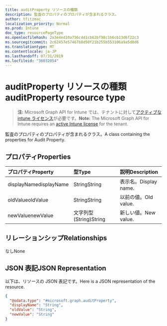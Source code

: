 ```yaml
---
title: auditProperty リソースの種類
description: 監査のプロパティのプロパティが含まれるクラス。
author: tfitzmac
localization_priority: Normal
ms.prod: Intune
doc_type: resourcePageType
ms.openlocfilehash: 2a3e4ed10a756c4d1cb62bf98c1b6cb13d6f22c3
ms.sourcegitcommit: 2c62457e57467b8d50f21b255b553106a9a5d8d6
ms.translationtype: MT
ms.contentlocale: ja-JP
ms.lasthandoff: 07/31/2019
ms.locfileid: "36032054"
---
```

# <a name="auditproperty-resource-type"></a><span data-ttu-id="76157-103">auditProperty リソースの種類</span><span class="sxs-lookup"><span data-stu-id="76157-103">auditProperty resource type</span></span>

> <span data-ttu-id="76157-104">**注:** Microsoft Graph API for Intune では、テナントに対して[アクティブな intune ライセンス](https://go.microsoft.com/fwlink/?linkid=839381)が必要です。</span><span class="sxs-lookup"><span data-stu-id="76157-104">**Note:** The Microsoft Graph API for Intune requires an [active Intune license](https://go.microsoft.com/fwlink/?linkid=839381) for the tenant.</span></span>

<span data-ttu-id="76157-105">監査のプロパティのプロパティが含まれるクラス。</span><span class="sxs-lookup"><span data-stu-id="76157-105">A class containing the properties for Audit Property.</span></span>

## <a name="properties"></a><span data-ttu-id="76157-106">プロパティ</span><span class="sxs-lookup"><span data-stu-id="76157-106">Properties</span></span>
|<span data-ttu-id="76157-107">プロパティ</span><span class="sxs-lookup"><span data-stu-id="76157-107">Property</span></span>|<span data-ttu-id="76157-108">型</span><span class="sxs-lookup"><span data-stu-id="76157-108">Type</span></span>|<span data-ttu-id="76157-109">説明</span><span class="sxs-lookup"><span data-stu-id="76157-109">Description</span></span>|
|:---|:---|:---|
|<span data-ttu-id="76157-110">displayName</span><span class="sxs-lookup"><span data-stu-id="76157-110">displayName</span></span>|<span data-ttu-id="76157-111">String</span><span class="sxs-lookup"><span data-stu-id="76157-111">String</span></span>|<span data-ttu-id="76157-112">表示名。</span><span class="sxs-lookup"><span data-stu-id="76157-112">Display name.</span></span>|
|<span data-ttu-id="76157-113">oldValue</span><span class="sxs-lookup"><span data-stu-id="76157-113">oldValue</span></span>|<span data-ttu-id="76157-114">String</span><span class="sxs-lookup"><span data-stu-id="76157-114">String</span></span>|<span data-ttu-id="76157-115">以前の値。</span><span class="sxs-lookup"><span data-stu-id="76157-115">Old value.</span></span>|
|<span data-ttu-id="76157-116">newValue</span><span class="sxs-lookup"><span data-stu-id="76157-116">newValue</span></span>|<span data-ttu-id="76157-117">文字列型 (String)</span><span class="sxs-lookup"><span data-stu-id="76157-117">String</span></span>|<span data-ttu-id="76157-118">新しい値。</span><span class="sxs-lookup"><span data-stu-id="76157-118">New value.</span></span>|

## <a name="relationships"></a><span data-ttu-id="76157-119">リレーションシップ</span><span class="sxs-lookup"><span data-stu-id="76157-119">Relationships</span></span>
<span data-ttu-id="76157-120">なし</span><span class="sxs-lookup"><span data-stu-id="76157-120">None</span></span>

## <a name="json-representation"></a><span data-ttu-id="76157-121">JSON 表記</span><span class="sxs-lookup"><span data-stu-id="76157-121">JSON Representation</span></span>
<span data-ttu-id="76157-122">以下は、リソースの JSON 表記です。</span><span class="sxs-lookup"><span data-stu-id="76157-122">Here is a JSON representation of the resource.</span></span>
<!-- {
  "blockType": "resource",
  "@odata.type": "microsoft.graph.auditProperty"
}
-->
``` json
{
  "@odata.type": "#microsoft.graph.auditProperty",
  "displayName": "String",
  "oldValue": "String",
  "newValue": "String"
}
```



